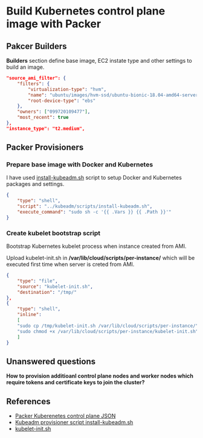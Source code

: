 # Build Kubernetes control plane image with Packer

## Pakcer Builders
**Builders** section define base image, EC2 instate type and other settings to build an image.
```json
"source_ami_filter": {
    "filters": {
        "virtualization-type": "hvm",
        "name": "ubuntu/images/hvm-ssd/ubuntu-bionic-18.04-amd64-server-*",
        "root-device-type": "ebs"
    },
    "owners": ["099720109477"],
    "most_recent": true
},
"instance_type": "t2.medium",
``` 

## Packer Provisioners

### Prepare base image with Docker and Kubernetes 
I have used [install-kubeadm.sh](../kubeadm/scripts/install-kubeadm.sh) script to setup Docker and Kubernetes packages and settings.
```json
{
    "type": "shell",
    "script": "../kubeadm/scripts/install-kubeadm.sh",
    "execute_command": "sudo sh -c '{{ .Vars }} {{ .Path }}'"
}
```

### Create kubelet bootstrap script
Bootstrap Kubernetes kubelet process when instance created from AMI.

Upload kubelet-init.sh in **/var/lib/cloud/scripts/per-instance/** which will be executed first time when server is creted from AMI.
```json
{
    "type": "file",
    "source": "kubelet-init.sh",
    "destination": "/tmp/"
},
{
    "type": "shell",
    "inline": 
    [
    "sudo cp /tmp/kubelet-init.sh /var/lib/cloud/scripts/per-instance/",
    "sudo chmod +x /var/lib/cloud/scripts/per-instance/kubelet-init.sh"
    ]
}
```

## Unanswered questions
**How to provision additioanl control plane nodes and worker nodes which require tokens and certificate keys to join the cluster?**

## References
* [Packer Kuberenetes control plane JSON](master.json)
* [Kubeadm provisioner script install-kubeadm.sh](../kubeadm/scripts/install-kubeadm.sh)
* [kubelet-init.sh](kubelet-init.sh)